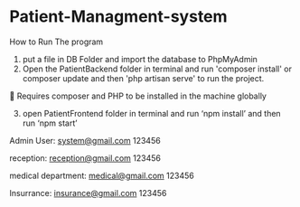# Patient-Managment-system
How to Run The program
1.	put a file in DB Folder and import the database to PhpMyAdmin
2.	 Open the PatientBackend folder in terminal and run 'composer install' or composer update and then 'php artisan serve' to run the project.

	Requires composer and PHP to be installed in the machine globally

3.	open PatientFrontend folder in terminal and run ‘npm install’ and then run ‘npm start’


 Admin User:  system@gmail.com   123456
 
 reception:   reception@gmail.com   123456
 
 medical department:  medical@gmail.com   123456
 
 Insurrance:  insurance@gmail.com    123456
 

